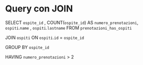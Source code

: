 # Query con JOIN

<!-- 1.Come si chiamano gli ospiti che hanno fatto più di due prenotazioni? -->
SELECT `ospite_id` , COUNT(`ospite_id`) AS `numero_prenotazioni`, `ospiti`.`name` , `ospiti`.`lastname` 
FROM `prenotazioni_has_ospiti`

JOIN `ospiti`
ON `ospiti`.`id` = `ospite_id`

GROUP BY `ospite_id`

HAVING `numero_prenotazioni` > 2

<!-- 2.Stampare tutti gli ospiti per ogni prenotazione -->


<!-- 3.Stampare Nome, Cognome, Prezzo e Pagante per tutte le prenotazioni fatte a Maggio 2018 -->

<!-- 4.Fai la somma di tutti i prezzi delle prenotazioni per le stanze del primo piano -->

<!-- 5.Prendi i dati di fatturazione per la prenotazionecon id=7 -->

<!-- 6.Le stanze sono state tutte prenotate almeno una volta? 
(Visualizzare le stanze non ancora prenotate) -->